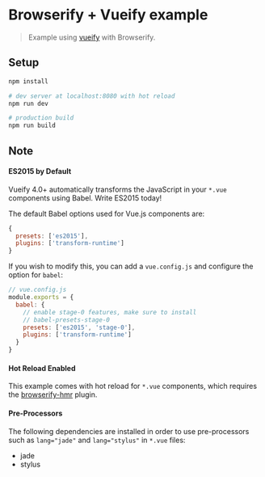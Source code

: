 # Browserify + Vueify example

> Example using [vueify](https://github.com/vuejs/vueify) with Browserify.

## Setup

``` bash
npm install

# dev server at localhost:8080 with hot reload
npm run dev

# production build
npm run build
```

## Note

#### ES2015 by Default

Vueify 4.0+ automatically transforms the JavaScript in your `*.vue` components using Babel. Write ES2015 today!

The default Babel options used for Vue.js components are:

``` js
{
  presets: ['es2015'],
  plugins: ['transform-runtime']
}
```

If you wish to modify this, you can add a `vue.config.js` and configure the option for `babel`:

``` js
// vue.config.js
module.exports = {
  babel: {
    // enable stage-0 features, make sure to install
    // babel-presets-stage-0
    presets: ['es2015', 'stage-0'],
    plugins: ['transform-runtime']
  }
}
```

#### Hot Reload Enabled

This example comes with hot reload for `*.vue` components, which requires the [browserify-hmr](https://github.com/AgentME/browserify-hmr) plugin.

#### Pre-Processors

The following dependencies are installed in order to use pre-processors such as `lang="jade"` and `lang="stylus"` in `*.vue` files:

- jade
- stylus
